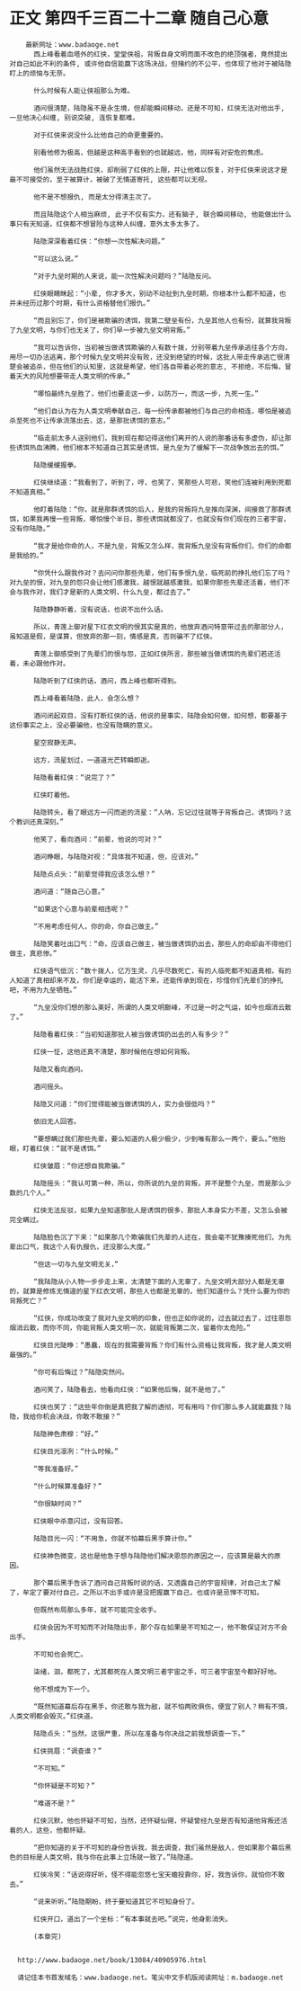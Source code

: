 # 正文 第四千三百二十二章 随自己心意
        最新网址：www.badaoge.net
          西上峰看着血塔外的红侠，堂堂侠祖，背叛自身文明而面不改色的绝顶强者，竟然提出对自己如此不利的条件, 或许他自信能赢下这场决战，但赌约的不公平，也体现了他对于被陆隐盯上的烦恼与无奈。
      
          什么时候有人能让侠祖那么为难。
      
          酒问很清楚，陆隐虽不是永生境，但却能瞬间移动，还是不可知，红侠无法对他出手, 一旦他决心纠缠, 别说突破, 连恢复都难。
      
          对于红侠来说没什么比他自己的命更重要的。
      
          别看他修为极高，但越是这种高手看到的也就越远，他，同样有对安危的焦虑。
      
          他们虽然无法战胜红侠，却削弱了红侠的上限，并让他难以恢复，对于红侠来说这才是最不可接受的，至于被算计，被破了无情道寄托, 这些都可以无视。
      
          他不是不想报仇, 而是太分得清主次了。
      
          而且陆隐这个人相当麻烦, 此子不仅有实力，还有脑子, 联合瞬间移动, 他能做出什么事只有天知道，红侠都不想冒险与这种人纠缠，意外太多太多了。
      
          陆隐深深看着红侠：“你想一次性解决问题。”
      
          “可以这么说。”
      
          “对于九垒时期的人来说，能一次性解决问题吗？”陆隐反问。
      
          红侠眼睛眯起：“小辈, 你才多大，别动不动扯到九垒时期，你根本什么都不知道，也并未经历过那个时期，有什么资格替他们报仇。”
      
          “而且别忘了，你们是被欺骗的诱饵，我第二壁垒有份，九垒其他人也有份，就算我背叛了九垒文明，与你们也无关了，你们早一步被九垒文明背叛。”
      
          “我可以告诉你，当初被当做诱饵欺骗的人有数十拨，分别带着九垒传承逃往各个方向，用尽一切办法逃离，那个时候九垒文明并没有败，还没到绝望的时候，这批人带走传承逃亡很清楚会被追杀，但在他们的认知里，这就是希望，他们各自带着必死的意志, 不拒绝，不后悔，冒着天大的风险想要带走人类文明的传承。”
      
          “哪怕最终九垒胜了，他们也要走这一步，以防万一，而这一步，九死一生。”
      
          “他们自认为在为人类文明奉献自己，每一份传承都被他们与自己的命相连，哪怕是被追杀至死也不让传承流落出去，这，是那批诱饵的意志。”
      
          “临走前太多人送别他们，我到现在都记得送他们离开的人说的那番话有多虚伪，却让那些诱饵热血沸腾，他们根本不知道自己其实是诱饵，是九垒为了缓解下一次战争放出去的饵。”
      
          陆隐缓缓握拳。
      
          红侠继续道：“我看到了，听到了，哼，也笑了，笑那些人可悲，笑他们连被利用到死都不知道真相。”
      
          他盯着陆隐：“你，就是那群诱饵的后人，是我的背叛将九垒推向深渊，间接救了那群诱饵，如果我再慢一些背叛，哪怕慢个半日，那些诱饵就都没了，也就没有你们现在的三者宇宙，没有你陆隐。”
      
          “我才是给你命的人，不是九垒，背叛又怎么样，我背叛九垒没有背叛你们，你们的命都是我给的。”
      
          “你凭什么跟我作对？去问问你那些先辈，他们有多恨九垒，临死前的挣扎他们忘了吗？对九垒的恨，对九垒的怨只会让他们感激我，越恨就越感激我，如果你那些先辈还活着，他们不会与我作对，我们才是新的人类文明，什么九垒，都过去了。”
      
          陆隐静静听着，没有说话，也说不出什么话。
      
          所以，青莲上御对星下红衣文明的恨其实是真的，他放弃酒问特意带过去的那部分人，虽知道是假，是谋算，但放弃的那一刻，情感是真，否则骗不了红侠。
      
          青莲上御感受到了先辈们的恨与怨，正如红侠所言，那些被当做诱饵的先辈们若还活着，未必跟他作对。
      
          陆隐听到了红侠的话，酒问，西上峰也都听得到。
      
          西上峰看着陆隐，此人，会怎么想？
      
          酒问闭起双目，没有打断红侠的话，他说的是事实，陆隐会如何做，如何想，都要基于这份事实之上，没必要骗他，也没有隐瞒的意义。
      
          星空寂静无声。
      
          远方，流星划过，一道道光芒转瞬即逝。
      
          陆隐看着红侠：“说完了？”
      
          红侠盯着他。
      
          陆隐转头，看了眼远方一闪而逝的流星：“人呐，忘记过往就等于背叛自己，诱饵吗？这个教训还真深刻。”
      
          他笑了，看向酒问：“前辈，他说的可对？”
      
          酒问睁眼，与陆隐对视：“具体我不知道，但，应该对。”
      
          陆隐点点头：“前辈觉得我应该怎么想？”
      
          酒问道：“随自己心意。”
      
          “如果这个心意与前辈相违呢？”
      
          “不用考虑任何人，你的命，你自己做主。”
      
          陆隐笑着吐出口气：“命，应该自己做主，被当做诱饵扔出去，那些人的命却由不得他们做主，真悲惨。”
      
          红侠语气低沉：“数十拨人，亿万生灵，几乎尽数死亡，有的人临死都不知道真相，有的人知道了真相却来不及，你们是幸运的，能活下来，还能传承到现在，珍惜你们先辈们的挣扎吧，不用为九垒牺牲。”
      
          “九垒没你们想的那么美好，所谓的人类文明巅峰，不过是一时之气运，如今也烟消云散了。”
      
          陆隐看着红侠：“当初知道那批人被当做诱饵扔出去的人有多少？”
      
          红侠一怔，这他还真不清楚，那时候他在想如何背叛。
      
          陆隐又看向酒问。
      
          酒问摇头。
      
          陆隐又问道：“你们觉得能被当做诱饵的人，实力会很低吗？”
      
          依旧无人回答。
      
          “要想瞒过我们那些先辈，要么知道的人极少极少，少到唯有那么一两个，要么。”他抬眼，盯着红侠：“就不是诱饵。”
      
          红侠皱眉：“你还想自我欺骗。”
      
          陆隐摇头：“我认可第一种，所以，你所说的九垒的背叛，并不是整个九垒，而是那么少数的几个人。”
      
          红侠无法反驳，如果九垒知道那批人是诱饵的很多，那批人本身实力不差，又怎么会被完全瞒过。
      
          陆隐脸色沉了下来：“如果那几个欺骗我们先辈的人还在，我会毫不犹豫揍死他们，为先辈出口气，我这个人有仇报仇，还没那么大度。”
      
          “但这一切与九垒文明无关，”
      
          “我陆隐从小人物一步步走上来，太清楚下面的人无辜了，九垒文明大部分人都是无辜的，就算是修炼无情道的星下红衣文明，那些人也都是无辜的，他们知道什么？凭什么要为你的背叛死亡？”
      
          “红侠，你成功改变了我对九垒文明的印象，但也正如你说的，过去就过去了，过往恩怨烟消云散，而你不同，你能背叛人类文明一次，就能背叛第二次，留着你太危险。”
      
          红侠目光陡睁：“愚蠢，现在的我需要背叛？你们有什么资格让我背叛，我才是人类文明最强的。”
      
          “你可有后悔过？”陆隐突然问。
      
          酒问笑了，陆隐看去，他看向红侠：“如果他后悔，就不是他了。”
      
          红侠也笑了：“这些年你倒是真把我了解的透彻，可有用吗？你们那么多人就能赢我？陆隐，我给你机会决战，你敢不敢接？”
      
          陆隐神色肃穆：“好。”
      
          红侠目光凛冽：“什么时候。”
      
          “等我准备好。”
      
          “什么时候算准备好？”
      
          “你很缺时间？”
      
          红侠眼中杀意闪过，没有回答。
      
          陆隐目光一闪：“不用急，你就不怕幕后黑手算计你。”
      
          红侠神色微变，这也是他急于想与陆隐他们解决恩怨的原因之一，应该算是最大的原因。
      
          那个幕后黑手告诉了酒问自己背叛时说的话，又透露自己的宇宙规律，对自己太了解了，牟定了要对付自己，之所以不出手或许是没把握赢下自己，也或许是忌惮不可知。
      
          但既然布局那么多年，就不可能完全收手。
      
          红侠会因为不可知而不对陆隐出手，那个存在如果是不可知之一，他不敢保证对方不会出手。
      
          不可知也会死亡。
      
          柒绪，洄，都死了，尤其都死在人类文明三者宇宙之手，可三者宇宙至今都好好地。
      
          他不想成为下一个。
      
          “既然知道幕后存在黑手，你还敢与我为敌，就不怕两败俱伤，便宜了别人？稍有不慎，人类文明都会毁灭。”红侠道。
      
          陆隐点头：“当然，这很严重，所以在准备与你决战之前我想调查一下。”
      
          红侠挑眉：“调查谁？”
      
          “不可知。”
      
          “你怀疑是不可知？”
      
          “难道不是？”
      
          红侠沉默，他也怀疑不可知，当然，还怀疑仙翎，怀疑曾经九垒是否有知道他背叛还活着的人，这些，他都怀疑。
      
          “把你知道的关于不可知的身份告诉我，我去调查，我们虽然是敌人，但如果那个幕后黑色的目标是人类文明，我与你在此事上立场就一致了。”陆隐道。
      
          红侠冷笑：“话说得好听，怪不得能忽悠七宝天蟾投靠你，好，我告诉你，就怕你不敢去。”
      
          “说来听听。”陆隐期盼，终于要知道其它不可知身份了。
      
          红侠开口，道出了一个坐标：“有本事就去吧。”说完，他身影消失。
      
          (本章完)
      
      
      http://www.badaoge.net/book/13084/40905976.html
      
      请记住本书首发域名：www.badaoge.net。笔尖中文手机版阅读网址：m.badaoge.net